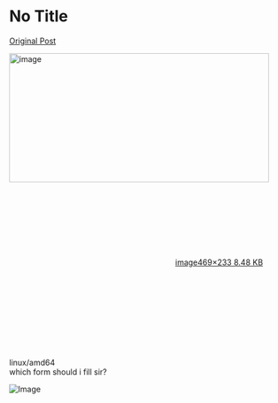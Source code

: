 # No Title

[Original Post](https://discourse.onlinedegree.iitm.ac.in/t/171141/86)

<p><div class="lightbox-wrapper"><a class="lightbox" href="https://europe1.discourse-cdn.com/flex013/uploads/iitm/original/3X/2/9/294b6ca3b2e386ec06fa6a9e356f2e2004eba2fc.png" data-download-href="/uploads/short-url/5TjaGaQAJ4PO7nlS4AZlyiKBdq4.png?dl=1" title="image" rel="noopener nofollow ugc"><img src="https://europe1.discourse-cdn.com/flex013/uploads/iitm/original/3X/2/9/294b6ca3b2e386ec06fa6a9e356f2e2004eba2fc.png" alt="image" data-base62-sha1="5TjaGaQAJ4PO7nlS4AZlyiKBdq4" width="469" height="233"><div class="meta"><svg class="fa d-icon d-icon-far-image svg-icon" aria-hidden="true"><use href="#far-image"></use></svg><span class="filename">image</span><span class="informations">469×233 8.48 KB</span><svg class="fa d-icon d-icon-discourse-expand svg-icon" aria-hidden="true"><use href="#discourse-expand"></use></svg></div></a></div></p>
<p>linux/amd64<br>
which form should i fill sir?</p>

![Image](https://europe1.discourse-cdn.com/flex013/uploads/iitm/original/3X/2/9/294b6ca3b2e386ec06fa6a9e356f2e2004eba2fc.png)